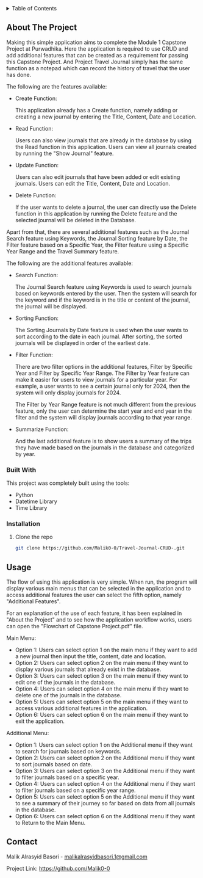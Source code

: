 <details>
  <summary>Table of Contents</summary>
  <ol>
    <li>
      <a href="#about-the-project">About The Project</a>
      <ul>
        <li><a href="#built-with">Built With</a></li>
      </ul>
    </li>
      <ul>
        <li><a href="#installation">Installation</a></li>
      </ul>
    <li><a href="#contact">Contact</a></li>
  </ol>
</details>


<!-- ABOUT THE PROJECT -->

## About The Project

Making this simple application aims to complete the Module 1 Capstone Project at Purwadhika. Here the application is required to use CRUD and add additional features that can be created as a requirement for passing this Capstone Project. And Project Travel Journal simply has the same function as a notepad which can record the history of travel that the user has done.

The following are the features available:

* Create Function:

  This application already has a Create function, namely adding or creating a new journal by entering the Title, Content, Date and Location.
* Read Function:

  Users can also view journals that are already in the database by using the Read function in this application. Users can view all journals created by running the "Show Journal" feature.
* Update Function:

  Users can also edit journals that have been added or edit existing journals. Users can edit the Title, Content, Date and Location.
* Delete Function:

  If the user wants to delete a journal, the user can directly use the Delete function in this application by running the Delete feature and the selected journal will be deleted in the Database.

Apart from that, there are several additional features such as the Journal Search feature using Keywords, the Journal Sorting feature by Date, the Filter feature based on a Specific Year, the Filter feature using a Specific Year Range and the Travel Summary feature.

The following are the additional features available:

* Search Function:

  The Journal Search feature using Keywords is used to search journals based on keywords entered by the user. Then the system will search for the keyword and if the keyword is in the title or content of the journal, the journal will be displayed.
* Sorting Function:

  The Sorting Journals by Date feature is used when the user wants to sort according to the date in each journal. After sorting, the sorted journals will be displayed in order of the earliest date.
* Filter Function:

  There are two filter options in the additional features, Filter by Specific Year and Filter by Specific Year Range. The Filter by Year feature can make it easier for users to view journals for a particular year. For example, a user wants to see a certain journal only for 2024, then the system will only display journals for 2024.

  The Filter by Year Range feature is not much different from the previous feature, only the user can determine the start year and end year in the filter and the system will display journals according to that year range.
* Summarize Function:

  And the last additional feature is to show users a summary of the trips they have made based on the journals in the database and categorized by year.

### Built With

This project was completely built using the tools:

* Python
* Datetime Library
* Time Library

### Installation

1. Clone the repo
   ```sh
   git clone https://github.com/Malik0-0/Travel-Journal-CRUD-.git
   ```

<!-- USAGE EXAMPLES -->

## Usage

The flow of using this application is very simple. When run, the program will display various main menus that can be selected in the application and to access additional features the user can select the fifth option, namely "Additional Features".

For an explanation of the use of each feature, it has been explained in "About the Project" and to see how the application workflow works, users can open the "Flowchart of Capstone Project.pdf" file.

Main Menu:

* Option 1:
  Users can select option 1 on the main menu if they want to add a new journal then input the title, content, date and location.
* Option 2:
  Users can select option 2 on the main menu if they want to display various journals that already exist in the database.
* Option 3:
  Users can select option 3 on the main menu if they want to edit one of the journals in the database.
* Option 4:
  Users can select option 4 on the main menu if they want to delete one of the journals in the database.
* Option 5:
  Users can select option 5 on the main menu if they want to access various additional features in the application.
* Option 6:
  Users can select option 6 on the main menu if they want to exit the application.

Additional Menu:

* Option 1:
  Users can select option 1 on the Additional menu if they want to search for journals based on keywords.
* Option 2:
  Users can select option 2 on the Additional menu if they want to sort journals based on date.
* Option 3:
  Users can select option 3 on the Additional menu if they want to filter journals based on a specific year.
* Option 4:
  Users can select option 4 on the Additional menu if they want to filter journals based on a specific year range.
* Option 5:
  Users can select option 5 on the Additional menu if they want to see a summary of their journey so far based on data from all journals in the database.
* Option 6:
  Users can select option 6 on the Additional menu if they want to Return to the Main Menu.

<!-- CONTACT -->

## Contact

Malik Alrasyid Basori - malikalrasyidbasori.1@gmail.com

Project Link: https://github.com/Malik0-0
